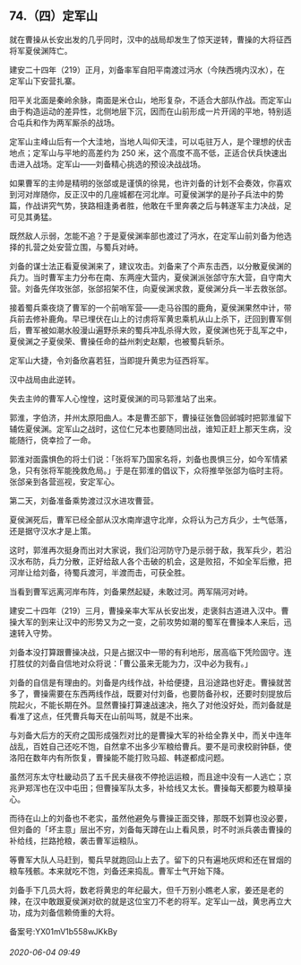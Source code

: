 ## 74.（四）定军山
就在曹操从长安出发的几乎同时，汉中的战局却发生了惊天逆转，曹操的大将征西将军夏侯渊阵亡。



建安二十四年（219）正月，刘备率军自阳平南渡过沔水（今陕西境内汉水），在定军山下安营扎寨。



阳平关北面是秦岭余脉，南面是米仓山，地形复杂，不适合大部队作战。而定军山由于构造运动的差异性，北侧地层下沉，因而在山前形成一片开阔的平地，特别适合屯兵和作为两军厮杀的战场。



定军山主峰山后有一个大洼地，当地人叫仰天洼，可以屯驻万人，是个理想的伏击地点；定军山与平地的高差约为 250 米，这个高度不高不低，正适合伏兵快速出击进入战场。定军山——刘备精心挑选的预设决战战场。



如果曹军的主帅是精明的张郃或是谨慎的徐晃，也许刘备的计划不会奏效，你喜欢到河对岸随你，反正汉中的几座城都在河北岸。可夏侯渊学的是孙子兵法中的势篇，作战讲究气势，狭路相逢勇者胜，他敢在千里奔袭之后与韩遂军主力决战，足可见其勇猛。



既然敌人示弱，怎能不追？于是夏侯渊率部也渡过了沔水，在定军山前刘备为他选择的扎营之处安营立围，与蜀兵对峙。



刘备的谋士法正看夏侯渊来了，建议攻击。刘备来了个声东击西，以分散夏侯渊的兵力。当时曹军主力分布在南、东两座大营内，夏侯渊派张郃守东大营，自守南大营。刘备先佯攻张郃，张郃招架不住，向夏侯渊求救，夏侯渊分兵一半去救张郃。



接着蜀兵乘夜烧了曹军的一个前哨军营——走马谷围的鹿角，夏侯渊果然中计，带兵前去修补鹿角。早已埋伏在山上的讨虏将军黄忠乘机从山上杀下，迂回到曹军侧后，曹军被如潮水般漫山遍野杀来的蜀兵冲乱杀得大败，夏侯渊也死于乱军之中，夏侯渊之子夏侯荣、曹操任命的益州刺史赵颙，也被蜀兵斩杀。



定军山大捷，令刘备欣喜若狂，当即提升黄忠为征西将军。



汉中战局由此逆转。



失去主帅的曹军人心惶惶，这时夏侯渊的司马郭淮站了出来。



郭淮，字伯济，并州太原阳曲人。本是曹丕部下，曹操征张鲁回邺城时把郭淮留下辅佐夏侯渊。定军山之战时，这位仁兄本也要随同出战，谁知正赶上那天生病，没能随行，侥幸捡了一命。



郭淮对面露惧色的将士们说：「张将军乃国家名将，刘备也畏惧三分，如今军情紧急，只有张将军能挽救危局。」于是在郭淮的倡议下，众将推举张郃为临时主将。张郃亲到各营巡视，安定军心。



第二天，刘备准备乘势渡过汉水进攻曹营。



夏侯渊死后，曹军已经全部从汉水南岸退守北岸，众将认为己方兵少，士气低落，还是据守汉水才是上策。



这时，郭淮再次挺身而出对大家说，我们沿河防守乃是示弱于敌，我军兵少，若沿汉水布防，兵力分散，正好给敌人各个击破的机会，这是败招，不如全军后撤，把河岸让给刘备，待蜀兵渡河，半渡而击，可获全胜。



当看到曹军远离河岸布阵，刘备果然起疑，未敢过河。两军隔河对峙。



建安二十四年（219）三月，曹操亲率大军从长安出发，走褒斜古道进入汉中。曹操大军的到来让汉中的形势又为之一变，之前攻势如潮的蜀军在曹操本人来后，迅速转入守势。



刘备本没打算跟曹操决战，只是占据汉中一带的有利地形，居高临下凭险固守。连打胜仗的刘备自信地对众将说：「曹公虽来无能为力，汉中必为我有。」



刘备的自信是有理由的。刘备是内线作战，补给便捷，且沿途路也好走。曹操就苦多了，曹操需要在东西两线作战，既要对付刘备，也要防备孙权，还要时刻提放后院起火，不能长期在外。显然曹操打算速战速决，拖久了对他没好处，而刘备就是看准了这点，任凭曹兵每天在山前叫骂，就是不出来。



与刘备大后方的天府之国形成强烈对比的是曹操大军的补给全靠关中，而关中连年战乱，百姓自己还吃不饱，自然拿不出多少军粮给曹兵。要不是司隶校尉钟繇，使洛阳在数年内有所恢复，曹操能不能打败马超、韩遂都成问题。



虽然河东太守杜畿动员了五千民夫昼夜不停抢运运粮，而且途中没有一人逃亡；京兆尹郑浑也在汉中屯田；但曹操军队太多，补给线又太长。曹操每天都要为粮草操心。



而待在山上的刘备也不老实，虽然他避免与曹操正面交锋，那既不划算也没必要，但刘备的「坏主意」层出不穷，刘备每天蹲在山上看风景，时不时派兵袭击曹操的补给线，拦路抢粮，袭击曹军运粮队。



等曹军大队人马赶到，蜀兵早就跑回山上去了。留下的只有遍地灰烬和还在冒烟的粮车残骸。本来就吃不饱，刘备还来捣乱。曹军士气开始下降。



刘备手下几员大将，数老将黄忠的年纪最大，但千万别小瞧老人家，姜还是老的辣，在汉中敢跟夏侯渊对砍的就是这位宝刀不老的将军。定军山一战，黄忠再立大功，成为刘备信赖倚重的大将。



备案号:YX01mV1b558wJKkBy


###### 2020-06-04 09:49
